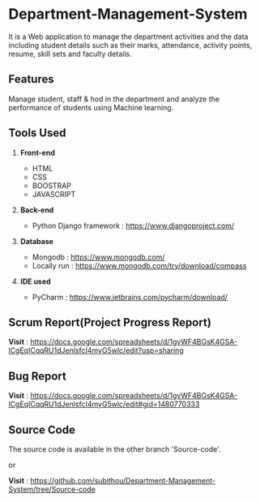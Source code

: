 # Department-Management-System
  It is a Web application to manage the department activities and the data including student details such as their marks, attendance, activity points, resume, skill sets and faculty details.



Features
---------
Manage student, staff & hod in the department and analyze the performance of students using Machine learning.



Tools Used
----------
1. **Front-end**
    * HTML  
    * CSS
    * BOOSTRAP
    * JAVASCRIPT

2. **Back-end**
    * Python Django framework : https://www.djangoproject.com/

3. **Database**
    * Mongodb : https://www.mongodb.com/
    * Locally run : https://www.mongodb.com/try/download/compass
    
4. **IDE used**
    * PyCharm : https://www.jetbrains.com/pycharm/download/



Scrum Report(Project Progress Report)
---------------------------------------
**Visit** : https://docs.google.com/spreadsheets/d/1gvWF4BGsK4GSA-lCgEqICqqRU1dJenlsfcI4myG5wlc/edit?usp=sharing



**Bug Report**
--------------
**Visit** : https://docs.google.com/spreadsheets/d/1gvWF4BGsK4GSA-lCgEqICqqRU1dJenlsfcI4myG5wlc/edit#gid=1480770333



Source Code 
-----------
The source code is available in the other branch 'Source-code'.

or

**Visit** : https://github.com/subithou/Department-Management-System/tree/Source-code
